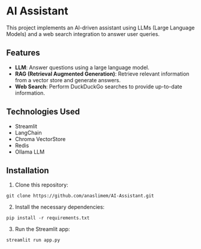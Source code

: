 # AI Assistant

This project implements an AI-driven assistant using LLMs (Large Language Models) and a web search integration to answer user queries.

## Features
- **LLM**: Answer questions using a large language model.
- **RAG (Retrieval Augmented Generation)**: Retrieve relevant information from a vector store and generate answers.
- **Web Search**: Perform DuckDuckGo searches to provide up-to-date information.

## Technologies Used
- Streamlit
- LangChain
- Chroma VectorStore
- Redis
- Ollama LLM

## Installation

1. Clone this repository:
```
git clone https://github.com/anaslimem/AI-Assistant.git

```

2. Install the necessary dependencies:

```
pip install -r requirements.txt

```

3. Run the Streamlit app:

```
streamlit run app.py

```

